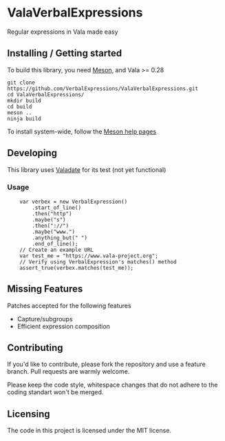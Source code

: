 # ValaVerbalExpressions
Regular expressions in Vala made easy

## Installing / Getting started

To build this library, you need [Meson](https://mesonbuild.com), and Vala >= 0.28

```shell
git clone https://github.com/VerbalExpressions/ValaVerbalExpressions.git
cd ValaVerbalExpressions/
mkdir build
cd build
meson ..
ninja build
```

To install system-wide, follow the [Meson help pages](https://mesonbuild.com/Installing.html)

## Developing

This library uses [Valadate](https://github.com/astavale/valadate) for its test (not yet functional) 


### Usage

```vala
	var verbex = new VerbalExpression()
		.start_of_line()
		.then("http")
		.maybe("s")
		.then("://")
		.maybe("www.")
		.anything_but(" ")
		.end_of_line();
	// Create an example URL
	var test_me = "https://www.vala-project.org";
	// Verify using VerbalExpression's matches() method
	assert_true(verbex.matches(test_me));
```


## Missing Features

Patches accepted for the following features
* Capture/subgroups
* Efficient expression composition


## Contributing

If you'd like to contribute, please fork the repository and use a feature
branch. Pull requests are warmly welcome.

Please keep the code style, whitespace changes that do not adhere to the coding standart won't be merged.

## Licensing

The code in this project is licensed under the MIT license.

